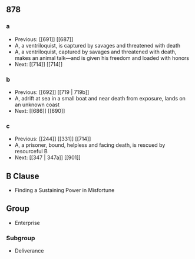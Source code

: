## 878
### a
- Previous: [[691]] [[687]] 
- A, a ventriloquist, is captured by savages and threatened with death
- A, a ventriloquist, captured by savages and threatened with death, makes an animal talk—and is given his freedom and loaded with honors
- Next: [[714]] [[714]] 

### b
- Previous: [[692]] [[719 | 719b]] 
- A, adrift at sea in a small boat and near death from exposure, lands on an unknown coast
- Next: [[686]] [[690]] 

### c
- Previous: [[244]] [[331]] [[714]] 
- A, a prisoner, bound, helpless and facing death, is rescued by resourceful B
- Next: [[347 | 347a]] [[901]] 

## B Clause
- Finding a Sustaining Power in Misfortune

## Group
- Enterprise

### Subgroup
- Deliverance

